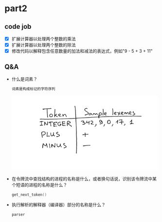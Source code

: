 # part2

## code job

- [x] 扩展计算器以处理两个整数的乘法
- [x] 扩展计算器以处理两个整数的除法
- [x] 修改代码以解释包含任意数量的加法和减法的表达式，例如"9 - 5 + 3 + 11"

## Q&A

- 什么是词素？

  ```a
  词素是构成标记的字符序列
  ```

  ![20220404173751](https://raw.githubusercontent.com/learner-lu/picbed/master/20220404173751.png)

- 在令牌流中查找结构的进程的名称是什么，或者换句话说，识别该令牌流中某个短语的进程的名称是什么？

  ```a
  get_next_token()
  ```

- 执行解析的解释器（编译器）部分的名称是什么？
  
  ```a
  parser
  ```
